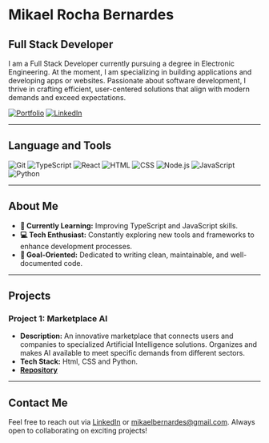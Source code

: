 # Mikael Rocha Bernardes

## Full Stack Developer

I am a Full Stack Developer currently pursuing a degree in Electronic Engineering. At the moment, I am specializing in building applications and developing apps or websites. Passionate about software development, I thrive in crafting efficient, user-centered solutions that align with modern demands and exceed expectations.

[![Portfolio](https://img.shields.io/badge/Portfolio-purple?style=for-the-badge)](https://portifolio-e8ff4.web.app)
[![LinkedIn](https://img.shields.io/badge/LinkedIn-blue?style=for-the-badge)](https://www.linkedin.com/in/mikael-rocha-bernardes-39b6681a9)

---

## Language and Tools

![Git](https://img.shields.io/badge/-Git-F05032?logo=git&logoColor=white&style=for-the-badge)
![TypeScript](https://img.shields.io/badge/-TypeScript-3178C6?logo=typescript&logoColor=white&style=for-the-badge)
![React](https://img.shields.io/badge/-React-61DAFB?logo=react&logoColor=white&style=for-the-badge)
![HTML](https://img.shields.io/badge/-HTML5-E34F26?logo=html5&logoColor=white&style=for-the-badge)
![CSS](https://img.shields.io/badge/-CSS3-1572B6?logo=css3&logoColor=white&style=for-the-badge)
![Node.js](https://img.shields.io/badge/-Node.js-339933?logo=node.js&logoColor=white&style=for-the-badge)
![JavaScript](https://img.shields.io/badge/-JavaScript-F7DF1E?logo=javascript&logoColor=black&style=for-the-badge)
![Python](https://img.shields.io/badge/-Python-3776AB?logo=python&logoColor=white&style=for-the-badge)

---

## About Me

- **🌱 Currently Learning:** Improving TypeScript and JavaScript skills.
- **💻 Tech Enthusiast:** Constantly exploring new tools and frameworks to enhance development processes.
- **🎯 Goal-Oriented:** Dedicated to writing clean, maintainable, and well-documented code.

---

## Projects

### Project 1: Marketplace AI
- **Description:** An innovative marketplace that connects users and companies to specialized Artificial Intelligence solutions. Organizes and makes AI available to meet specific demands from different sectors.
- **Tech Stack:** Html, CSS and Python.
- **[Repository](https://github.com/M1kael-Rocha/marketplace-ai.git)**

---

## Contact Me

Feel free to reach out via [LinkedIn](www.linkedin.com/in/mikael-rocha-bernardes-39b6681a9) or mikaelbernardes@gmail.com. Always open to collaborating on exciting projects!
